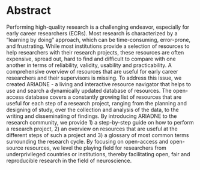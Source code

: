 # Abstract

Performing high-quality research is a challenging endeavor, especially for early career researchers (ECRs). Most research is characterized by a “learning by doing” approach, which can be time-consuming, error-prone, and frustrating. While most institutions provide a selection of resources to help researchers with their research projects, these resources are often expensive, spread out, hard to find and difficult to compare with one another in terms of reliability, validity, usability and practicability. A comprehensive overview of resources that are useful for early career researchers and their supervisors is missing. To address this issue, we created ARIADNE - a living and interactive resource navigator that helps to use and search a dynamically updated database of resources. The open-access database covers a constantly growing list of resources that are useful for each step of a research project, ranging from the planning and designing of study, over the collection and analysis of the data, to the writing and disseminating of findings. By introducing ARIADNE to the research community, we provide 1) a step-by-step guide on how to perform a research project, 2) an overview on resources that are useful at the different steps of such a project and 3) a glossary of most common terms surrounding the research cycle. By focusing on open-access and open-source resources, we level the playing field for researchers from underprivileged countries or institutions, thereby facilitating open, fair and reproducible research in the field of neuroscience.
